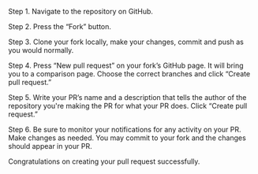 Step 1. Navigate to the repository on GitHub.

Step 2. Press the “Fork” button.

Step 3. Clone your fork locally, make your changes, commit and push as you would normally.

Step 4. Press “New pull request” on your fork’s GitHub page. It will bring you to a comparison page. Choose the correct branches and click “Create pull request.”

Step 5. Write your PR’s name and a description that tells the author of the repository you're making the PR for what your PR does. Click “Create pull request.”

Step 6. Be sure to monitor your notifications for any activity on your PR. Make changes as needed. You may commit to your fork and the changes should appear in your PR.

Congratulations on creating your pull request successfully.